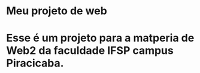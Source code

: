 ﻿# Meu projeto de web

# Esse é um projeto para a matperia de Web2 da faculdade IFSP campus Piracicaba.
